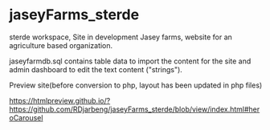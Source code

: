 # jaseyFarms_sterde

sterde workspace, Site in development
Jasey farms, website for an agriculture based organization.

jaseyfarmdb.sql contains table data to import the content for the site and admin dashboard to edit the text content ("strings").

Preview site(before conversion to php, layout has been updated in php files)

https://htmlpreview.github.io/?https://github.com/RDjarbeng/jaseyFarms_sterde/blob/view/index.html#heroCarousel
